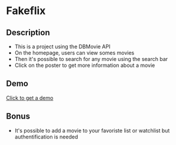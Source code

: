 # Fakeflix

## Description

* This is a project using the DBMovie API
* On the homepage, users can view somes movies
* Then it's possible to search for any movie using the search bar
* Click on the poster to get more information about a movie 

## Demo 
 <a href="http://fakeflix.delmerie.fr/home" target="_blank">Click to get a demo</a>

## Bonus
* It's possible to add a movie to your favoriste list or watchlist but authentification is needed

